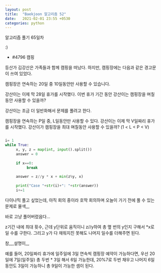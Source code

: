 ```yaml
---
layout: post
title:  "Baekjoon 알고리즘 52"
date:   2021-02-01 23:55 +0530
categories: python
---
```


알고리즘 풀기 65일차


:)


- #4796     캠핑

등산가 김강산은 가족들과 함께 캠핑을 떠났다. 하지만, 캠핑장에는 다음과 같은 경고문이 쓰여 있었다.

캠핑장은 연속하는 20일 중 10일동안만 사용할 수 있습니다.

강산이는 이제 막 28일 휴가를 시작했다. 이번 휴가 기간 동안 강산이는 캠핑장을 며칠동안 사용할 수 있을까?

강산이는 조금 더 일반화해서 문제를 풀려고 한다. 

캠핑장을 연속하는 P일 중, L일동안만 사용할 수 있다. 강산이는 이제 막 V일짜리 휴가를 시작했다. 강산이가 캠핑장을 최대 며칠동안 사용할 수 있을까? (1 < L < P < V)

```python

i= 1
while True:
     x, y, z = map(int, input().split())
     answer = 0
     
     if x==0:
          break
     
     answer = z//y * x + min(z%y, x)
     
     print("Case "+str(i)+": "+str(answer))
     i+=1

```

다이나믹 풀고 싶었는데, 아직 회의 중이라 호딱 회의하며 오늘이 가기 전에 풀 수 있는 문제로 물색,,,

바로 고냥 풀어버렸음다...

z기간 내에 최대 횟수, 근데 y단위로 움직이니 z//y하여 총 몊 번의 y인지 구해서 *x로 일 수를 구한다. 그리고 y가 다 채워지진 못해도 나머지 일수를 더해주면 된다.

참,,,,설명이,,,

예를 들어, 20일짜리 휴가에 일주일에 3일 연속씩 캠핑장 예약이 가능하다면, 우선 20일에 7일(일주일) 총 두번 * 3일 해서 6일 가능한데, 20%7로 두번 채우고 나머지 6일 동안도 3일이 가능하니 총 9일이 가능한 셈이 된다.